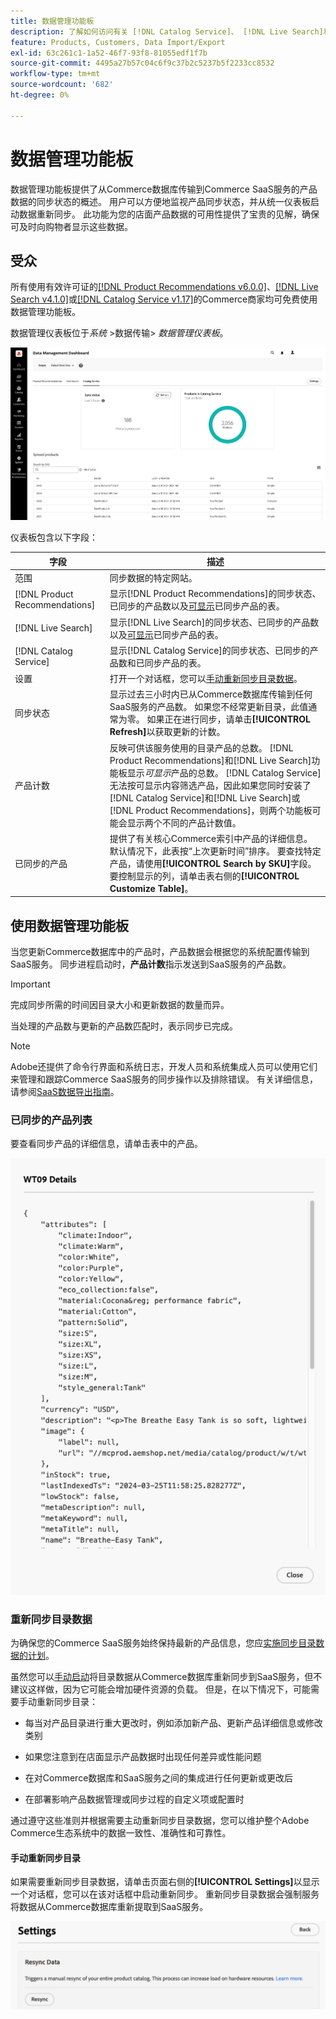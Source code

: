```yaml
---
title: 数据管理功能板
description: 了解如何访问有关 [!DNL Catalog Service]、 [!DNL Live Search]和 [!DNL Product Recommendation]的数据流的见解。
feature: Products, Customers, Data Import/Export
exl-id: 63c261c1-1a52-46f7-93f8-81055edf1f7b
source-git-commit: 4495a27b57c04c6f9c37b2c5237b5f2233cc8532
workflow-type: tm+mt
source-wordcount: '682'
ht-degree: 0%

---
```


# 数据管理功能板

数据管理功能板提供了从Commerce数据库传输到Commerce SaaS服务的产品数据的同步状态的概述。 用户可以方便地监视产品同步状态，并从统一仪表板启动数据重新同步。 此功能为您的店面产品数据的可用性提供了宝贵的见解，确保可及时向购物者显示这些数据。

## 受众

所有使用有效许可证的[[!DNL Product Recommendations v6.0.0]](https://experienceleague.adobe.com/en/docs/commerce-merchant-services/product-recommendations/guide-overview)、[[!DNL Live Search v4.1.0]](https://experienceleague.adobe.com/en/docs/commerce-merchant-services/live-search/guide-overview)或[[!DNL Catalog Service v1.17]](https://experienceleague.adobe.com/en/docs/commerce-merchant-services/catalog-service/guide-overview)的Commerce商家均可免费使用数据管理功能板。

数据管理仪表板位于&#x200B;*系统* >数据传输> *数据管理仪表板*。

![数据管理仪表板](assets/data-management-dashboard.png)

仪表板包含以下字段：

| 字段 | 描述 |
|--- |--- |
| 范围 | 同步数据的特定网站。 |
| [!DNL Product Recommendations] | 显示[!DNL Product Recommendations]的同步状态、已同步的产品数以及[可显示](https://experienceleague.adobe.com/en/docs/commerce-admin/config/catalog/inventory#stock-options)已同步产品的表。 |
| [!DNL Live Search] | 显示[!DNL Live Search]的同步状态、已同步的产品数以及[可显示](https://experienceleague.adobe.com/en/docs/commerce-admin/config/catalog/inventory#stock-options)已同步产品的表。 |
| [!DNL Catalog Service] | 显示[!DNL Catalog Service]的同步状态、已同步的产品数和已同步产品的表。 |
| 设置 | 打开一个对话框，您可以[手动重新同步目录数据](#resync-catalog-data)。 |
| 同步状态 | 显示过去三小时内已从Commerce数据库传输到任何SaaS服务的产品数。 如果您不经常更新目录，此值通常为零。 如果正在进行同步，请单击&#x200B;**[!UICONTROL Refresh]**&#x200B;以获取更新的计数。 |
| 产品计数 | 反映可供该服务使用的目录产品的总数。 [!DNL Product Recommendations]和[!DNL Live Search]功能板显示&#x200B;_可显示_&#x200B;产品的总数。 [!DNL Catalog Service]无法按可显示内容筛选产品，因此如果您同时安装了[!DNL Catalog Service]和[!DNL Live Search]或[!DNL Product Recommendations]，则两个功能板可能会显示两个不同的产品计数值。 |
| 已同步的产品 | 提供了有关核心Commerce索引中产品的详细信息。 默认情况下，此表按“上次更新时间”排序。 要查找特定产品，请使用&#x200B;**[!UICONTROL Search by SKU]**&#x200B;字段。 要控制显示的列，请单击表右侧的&#x200B;**[!UICONTROL Customize Table]**。 |

## 使用数据管理功能板

当您更新Commerce数据库中的产品时，产品数据会根据您的系统配置传输到SaaS服务。 同步进程启动时，**产品计数**&#x200B;指示发送到SaaS服务的产品数。

>[!IMPORTANT]
>
>完成同步所需的时间因目录大小和更新数据的数量而异。

当处理的产品数与更新的产品数匹配时，表示同步已完成。

>[!NOTE]
>
>Adobe还提供了命令行界面和系统日志，开发人员和系统集成人员可以使用它们来管理和跟踪Commerce SaaS服务的同步操作以及排除错误。 有关详细信息，请参阅[SaaS数据导出指南](https://experienceleague.adobe.com/en/docs/commerce-merchant-services/saas-data-export/overview)。

### 已同步的产品列表

要查看同步产品的详细信息，请单击表中的产品。

![同步产品详细信息](assets/sync-product-detail.png)

### 重新同步目录数据

为确保您的Commerce SaaS服务始终保持最新的产品信息，您应[实施同步目录数据的计划](https://experienceleague.adobe.com/en/docs/commerce-operations/configuration-guide/cli/manage-indexers#reindex)。

虽然您可以[手动启动](#manually-resync-catalog)将目录数据从Commerce数据库重新同步到SaaS服务，但不建议这样做，因为它可能会增加硬件资源的负载。 但是，在以下情况下，可能需要手动重新同步目录：

- 每当对产品目录进行重大更改时，例如添加新产品、更新产品详细信息或修改类别

- 如果您注意到在店面显示产品数据时出现任何差异或性能问题

- 在对Commerce数据库和SaaS服务之间的集成进行任何更新或更改后

- 在部署影响产品数据管理或同步过程的自定义项或配置时

通过遵守这些准则并根据需要主动重新同步目录数据，您可以维护整个Adobe Commerce生态系统中的数据一致性、准确性和可靠性。

#### 手动重新同步目录

如果需要重新同步目录数据，请单击页面右侧的&#x200B;**[!UICONTROL Settings]**&#x200B;以显示一个对话框，您可以在该对话框中启动重新同步。 重新同步目录数据会强制服务将数据从Commerce数据库重新提取到SaaS服务。

![手动同步产品](assets/resync-data.png)
